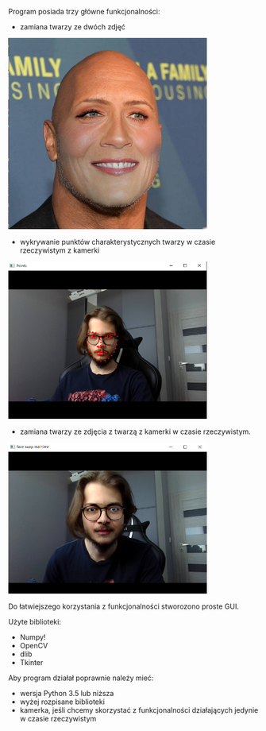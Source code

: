 Program posiada trzy główne funkcjonalności:
- zamiana twarzy ze dwóch zdjęć

<img src="readmeFiles/shanon-rock.png" width="400">

- wykrywanie punktów charakterystycznych twarzy w czasie rzeczywistym z kamerki

<img src="readmeFiles/points.png" width="400">

- zamiana twarzy ze zdjęcia z twarzą z kamerki w czasie rzeczywistym.

<img src="readmeFiles/swap.png" width="400">

Do łatwiejszego korzystania z funkcjonalności stworozono proste GUI.

Użyte biblioteki:
- Numpy!
- OpenCV
- dlib
- Tkinter

Aby program działał poprawnie należy mieć:
- wersja Python 3.5 lub niższa
- wyżej rozpisane biblioteki
- kamerka, jeśli chcemy skorzystać z funkcjonalności działających jedynie w czasie rzeczywistym
